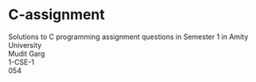 # C-assignment
Solutions to C programming assignment questions in Semester 1 in Amity University
<br>
Mudit Garg <br>
1-CSE-1 <br>
054 <br>
